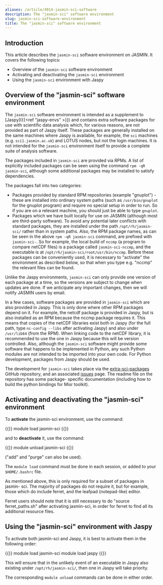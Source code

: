 ```yaml
---
aliases: /article/4914-jasmin-sci-software
description: The "jasmin-sci" software environment
slug: jasmin-sci-software-environment
title: The "jasmin-sci" software environment
---
```


## Introduction

This article describes the `jasmin-sci` software environment on JASMIN. It
covers the following topics:

- Overview of the `jasmin-sci` software environment
- Activating and deactivating the `jasmin-sci` environment
- Using the `jasmin-sci` environment with Jaspy

## Overview of the "jasmin-sci" software environment

The `jasmin-sci` software environment is intended as a supplement to 
[Jaspy]({{<ref "jaspy-envs" >}}) and contains extra software packages for use with
scientific data analysis which, for various reasons, are not provided as part
of Jaspy itself. These packages are generally installed on the same
machines where Jaspy is available, for example, the `sci` machines
(e.g. `sci1.jasmin.ac.uk`) and LOTUS nodes, but not
the login machines. It is not intended for the `jasmin-sci` environment 
itself to provide a complete suite of analysis software.

The packages included in `jasmin-sci` are provided via RPMs. A list of
explicitly included packages can be seen using the command `rpm -qR jasmin-sci`,
although some additional packages may be installed to satisfy
dependencies.

The packages fall into two categories:

- Packages provided by standard RPM repositories (example "gnuplot") - these are installed into ordinary system paths (such as `/usr/bin/gnuplot` for the gnuplot program) and require no special setup in order to run. So if you are on a relevant machine, you should just be able to type `gnuplot`.
- Packages which we have built locally for use on JASMIN (although most are third-party software). To avoid any potential later conflicts with standard packages, they are installed under the path `/opt/rh/jasmin-sci/` rather than in system paths. 
Also, the RPM package names, as can be seen in the above `rpm -qR jasmin-sci` command,
are prefixed with `jasmin-sci-`. So for example, the local build of `nccmp` (a program to compare netCDF files) is a package called `jasmin-sci-nccmp`, and the executable is at `/opt/rh/jasmin-sci/root/usr/bin/nccmp`. Before these packages can be conveniently used, it is necessary to "activate" the environment as described below, so that when you type e.g. "nccmp" the relevant files can be found.

Unlike the Jaspy environments, `jasmin-sci` can only provide one version of each
package at a time, so the versions are subject to change when updates are
done. If we anticipate any important changes, then we will notify JASMIN users
by email.

In a few cases, software packages are provided in `jasmin-sci` which are also
provided in Jaspy. This is only done where other RPM packages depend on it.
For example, the netcdf package is provided in Jaspy, but is also installed as
an RPM because the nccmp package requires it. This means that copies of the
netCDF libraries exist both in Jaspy (for the full path, type `nc-config --libs` after
activating Jaspy) and also under `/usr/lib64` (from the RPM). When
linking code to the netCDF library, it is recommended to use the one in Jaspy
because this will be version controlled. Also, although the `jasmin-sci`
software might provide some software that happens to be implemented in Python,
any such Python modules are not intended to be imported into your own code.
For Python development, packages from Jaspy should be used.

The development for `jasmin-sci` takes place via the [extra-sci-packages](https://github.com/cedadev/extra-sci-packages) GitHub repository,
and an associated [issues](https://github.com/cedadev/extra-sci-packages/issues) page. The readme file on the repository has some package-
specific documentation (including how to build the python bindings for Misr
toolkit).

## Activating and deactivating the "jasmin-sci" environment

To **activate** the jasmin-sci environment, use the command:

{{<command user="user" host="sci1">}}
module load jasmin-sci
{{</command>}}  

and to **deactivate** it, use the command:

{{<command user="user" host="sci1">}}
module unload jasmin-sci
{{</command>}}

("add" and "purge" can also be used).

The `module load` command must be done in each session, or added to your `$HOME/.bashrc` file.

As mentioned above, this is only required for a subset of packages in jasmin-
sci. The majority of packages do not require it, but for example, those which
do include ferret, and the leafpad (notepad-like) editor.

Ferret users should note that it is still necessary to do "source
ferret_paths.sh" after activating jasmin-sci, in order for ferret to find all
its additional resource files.

## Using the "jasmin-sci" environment with Jaspy

To activate both jasmin-sci and Jaspy, it is best to activate them in the
following order:

{{<command user="user" host="sci1">}}
module load jasmin-sci
module load jaspy
{{</command>}}

This will ensure that in the unlikely event of an executable in Jaspy also
existing under `/opt/rh/jasmin-sci/`, then one in Jaspy will take priority.

The corresponding `module unload` commands can be done in either order.
